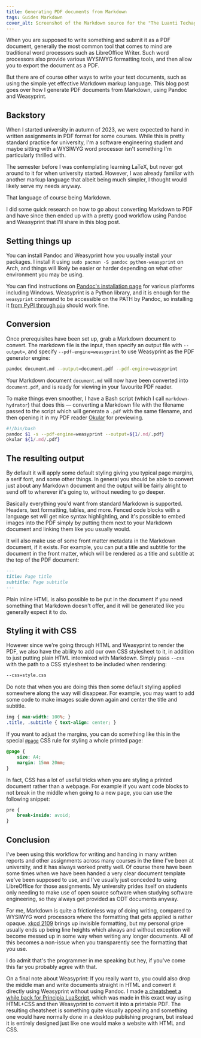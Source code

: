 ```yaml
---
title: Generating PDF documents from Markdown
tags: Guides Markdown
cover_alt: Screenshot of the Markdown source for the "The Luanti Techage Backdoor" blog post to the left, and to the right is a generated PDF version of it run through the process that is described in this blog post.
---
```


When you are supposed to write something and submit it as a PDF document, generally the most common tool that comes to mind are traditional word processors such as LibreOffice Writer. Such word processors also provide various WYSIWYG formatting tools, and then allow you to export the document as a PDF.

But there are of course other ways to write your text documents, such as using the simple yet effective Markdown markup language. This blog post goes over how I generate PDF documents from Markdown, using Pandoc and Weasyprint.

<!--more-->

## Backstory
When I started university in autumn of 2023, we were expected to hand in written assignments in PDF format for some courses. While this is pretty standard practice for university, I'm a software engineering student and maybe sitting with a WYSIWYG word processor isn't something I'm particularly thrilled with.

The semester before I was contemplating learning LaTeX, but never got around to it for when university started. However, I was already familiar with another markup language that albeit being much simpler, I thought would likely serve my needs anyway.

That language of course being Markdown.

I did some quick research on how to go about converting Markdown to PDF and have since then ended up with a pretty good workflow using Pandoc and Weasyprint that I'll share in this blog post.

## Setting things up
You can install Pandoc and Weasyprint how you usually install your packages. I install it using `sudo pacman -S pandoc python-weasyprint` on Arch, and things will likely be easier or harder depending on what other environment you may be using.

You can find instructions on [Pandoc's installation page](https://pandoc.org/installing.html) for various platforms including Windows. Weasyprint is a Python library, and it is enough for the `weasyprint` command to be accessible on the PATH by Pandoc, so installing it [from PyPI through `pip`](https://pypi.org/project/weasyprint/) should work fine.

## Conversion
Once prerequisites have been set up, grab a Markdown document to convert. The markdown file is the input, then specify an output file with `--output=`, and specify `--pdf-engine=weasyprint` to use Weasyprint as the PDF generator engine:

```bash
pandoc document.md --output=document.pdf --pdf-engine=weasyprint
```

Your Markdown document `document.md` will now have been converted into `document.pdf`, and is ready for viewing in your favourite PDF reader.

To make things even smoother, I have a Bash script (which I call `markdown-hydrator`) that does this &mdash; converting a Markdown file with the filename passed to the script which will generate a `.pdf` with the same filename, and then opening it in my PDF reader [Okular](https://okular.kde.org/) for previewing.

```bash
#!/bin/bash
pandoc $1 -s --pdf-engine=weasyprint --output=${1/.md/.pdf}
okular ${1/.md/.pdf}
```

## The resulting output
By default it will apply some default styling giving you typical page margins, a serif font, and some other things. In general you should be able to convert just about any Markdown document and the output will be fairly alright to send off to wherever it's going to, without needing to go deeper.

Basically everything you'd want from standard Markdown is supported. Headers, text formatting, tables, and more. Fenced code blocks with a language set will get nice syntax highlighting, and it's possible to embed images into the PDF simply by putting them next to your Markdown document and linking them like you usually would.

It will also make use of some front matter metadata in the Markdown document, if it exists. For example, you can put a title and subtitle for the document in the front matter, which will be rendered as a title and subtitle at the top of the PDF document:

```markdown
---
title: Page title
subtitle: Page subtitle
---
```

Plain inline HTML is also possible to be put in the document if you need something that Markdown doesn't offer, and it will be generated like you generally expect it to do.

## Styling it with CSS
However since we're going through HTML and Weasyprint to render the PDF, we also have the ability to add our own CSS stylesheet to it, in addition to just putting plain HTML intermixed with Markdown. Simply pass `--css` with the path to a CSS stylesheet to be included when rendering:

```bash
--css=style.css
```

Do note that when you are doing this then some default styling applied somewhere along the way will disappear. For example, you may want to add some code to make images scale down again and center the title and subtitle.

```css
img { max-width: 100%; }
.title, .subtitle { text-align: center; }
```

If you want to adjust the margins, you can do something like this in the special [`@page`](https://developer.mozilla.org/en-US/docs/Web/CSS/@page) CSS rule for styling a whole printed page:

```css
@page {
	size: A4;
	margin: 15mm 20mm;
}
```

In fact, CSS has a lot of useful tricks when you are styling a printed document rather than a webpage. For example if you want code blocks to not break in the middle when going to a new page, you can use the following snippet:

```css
pre {
	break-inside: avoid;
}
```

## Conclusion
I've been using this workflow for writing and handing in many written reports and other assignments across many courses in the time I've been at university, and it has always worked pretty well. Of course there have been some times when we have been handed a very clear document template we've been supposed to use, and I've usually just conceded to using LibreOffice for those assignments. My university prides itself on students only needing to make use of open source software when studying software engineering, so they always get provided as ODT documents anyway.

For me, Markdown is quite a frictionless way of doing writing, compared to WYSIWYG word processors where the formatting that gets applied is rather opaque. [xkcd 2109](https://xkcd.com/2109/) brings up invisible formatting, but my personal gripe usually ends up being line heights which always and without exception will become messed up in some way when writing any longer documents. All of this becomes a non-issue when you transparently see the formatting that you use.

I do admit that's the programmer in me speaking but hey, if you've come this far you probably agree with that.

On a final note about Weasyprint: If you really want to, you could also drop the middle man and write documents straight in HTML and convert it directly using Weasyprint without using Pandoc. I made [a cheatsheet a while back for Principia LuaScript](/projects/luascript-cheatsheet/), which was made in this exact way using HTML+CSS and then Weasyprint to convert it into a printable PDF. The resulting cheatsheet is something quite visually appealing and something one would have normally done in a desktop publishing program, but instead it is entirely designed just like one would make a website with HTML and CSS.
